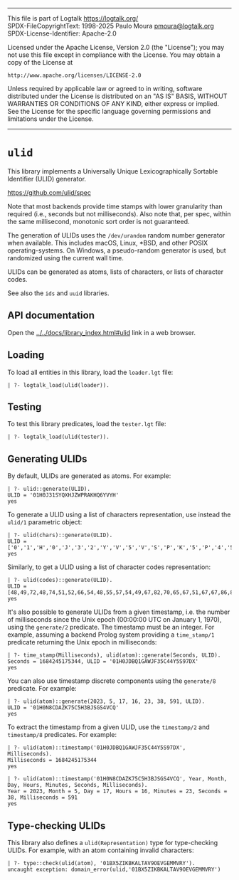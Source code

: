 ________________________________________________________________________

This file is part of Logtalk <https://logtalk.org/>  
SPDX-FileCopyrightText: 1998-2025 Paulo Moura <pmoura@logtalk.org>  
SPDX-License-Identifier: Apache-2.0

Licensed under the Apache License, Version 2.0 (the "License");
you may not use this file except in compliance with the License.
You may obtain a copy of the License at

    http://www.apache.org/licenses/LICENSE-2.0

Unless required by applicable law or agreed to in writing, software
distributed under the License is distributed on an "AS IS" BASIS,
WITHOUT WARRANTIES OR CONDITIONS OF ANY KIND, either express or implied.
See the License for the specific language governing permissions and
limitations under the License.
________________________________________________________________________


`ulid`
======

This library implements a Universally Unique Lexicographically Sortable
Identifier (ULID) generator.

https://github.com/ulid/spec

Note that most backends provide time stamps with lower granularity than
required (i.e., seconds but not milliseconds). Also note that, per spec,
within the same millisecond, monotonic sort order is not guaranteed.

The generation of ULIDs uses the `/dev/urandom` random number generator
when available. This includes macOS, Linux, *BSD, and other POSIX
operating-systems. On Windows, a pseudo-random generator is used, but
randomized using the current wall time. 

ULIDs can be generated as atoms, lists of characters, or lists of
character codes.

See also the `ids` and `uuid` libraries.


API documentation
-----------------

Open the [../../docs/library_index.html#ulid](../../docs/library_index.html#ulid)
link in a web browser.


Loading
-------

To load all entities in this library, load the `loader.lgt` file:

	| ?- logtalk_load(ulid(loader)).


Testing
-------

To test this library predicates, load the `tester.lgt` file:

	| ?- logtalk_load(ulid(tester)).


Generating ULIDs
----------------

By default, ULIDs are generated as atoms. For example:

	| ?- ulid::generate(ULID).
	ULID = '01H0J31SYQXHJZWPRAKHQ6YVYH'
	yes

To generate a ULID using a list of characters representation, use instead
the `ulid/1` parametric object:

	| ?- ulid(chars)::generate(ULID).
	ULID = ['0','1','H','0','J','3','2','Y','V','5','V','S','P','K','5','P','4','5','G','G','0','9','8','8','M','2']
	yes

Similarly, to get a ULID using a list of character codes representation:

	| ?- ulid(codes)::generate(ULID).
	ULID = [48,49,72,48,74,51,52,66,54,48,55,57,54,49,67,82,70,65,67,51,67,67,86,82,48,66]
	yes

It's also possible to generate ULIDs from a given timestamp, i.e. the
number of milliseconds since the Unix epoch (00:00:00 UTC on January 1,
1970), using the `generate/2` predicate. The timestamp must be an integer.
For example, assuming a backend Prolog system providing a `time_stamp/1`
predicate returning the Unix epoch in milliseconds:

	| ?- time_stamp(Milliseconds), ulid(atom)::generate(Seconds, ULID).
	Seconds = 1684245175344, ULID = '01H0JDBQ1GAWJF35C44Y5S97DX'
	yes

You can also use timestamp discrete components using the `generate/8`
predicate. For example:

	| ?- ulid(atom)::generate(2023, 5, 17, 16, 23, 38, 591, ULID).
	ULID = '01H0N8CDAZK75C5H3BJSGS4VCQ'
	yes

To extract the timestamp from a given ULID, use the `timestamp/2` and
`timestamp/8` predicates. For example:

	| ?- ulid(atom)::timestamp('01H0JDBQ1GAWJF35C44Y5S97DX', Milliseconds).
	Milliseconds = 1684245175344
	yes

	| ?- ulid(atom)::timestamp('01H0N8CDAZK75C5H3BJSGS4VCQ', Year, Month, Day, Hours, Minutes, Seconds, Milliseconds).
	Year = 2023, Month = 5, Day = 17, Hours = 16, Minutes = 23, Seconds = 38, Milliseconds = 591
	yes


Type-checking ULIDs
-------------------

This library also defines a `ulid(Representation)` type for type-checking
ULIDs. For example, with an atom containing invalid characters:

	| ?- type::check(ulid(atom), '01BX5ZIKBKALTAV9OEVGEMMVRY').
	uncaught exception: domain_error(ulid,'01BX5ZIKBKALTAV9OEVGEMMVRY')
